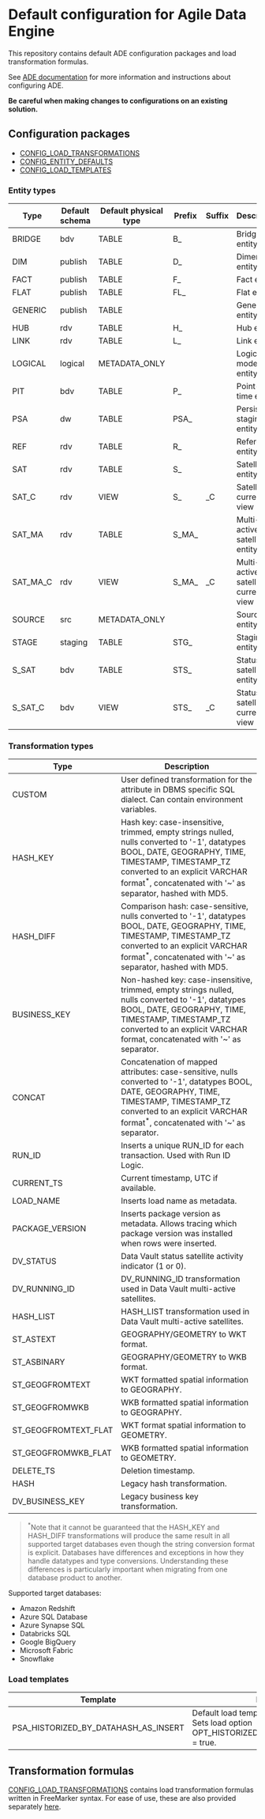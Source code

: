 # Default configuration for Agile Data Engine

This repository contains default ADE configuration packages and load transformation formulas.

See [ADE documentation](https://docs.agiledataengine.com/docs/configuring-ade) for more information and instructions about configuring ADE.

**Be careful when making changes to configurations on an existing solution.**

## Configuration packages

- [CONFIG_LOAD_TRANSFORMATIONS](config_packages/config_load_transformations.json)
- [CONFIG_ENTITY_DEFAULTS](config_packages/config_entity_defaults.json)
- [CONFIG_LOAD_TEMPLATES](config_packages/config_load_templates.json)

### Entity types

| Type | Default schema | Default physical type | Prefix | Suffix | Description |
| -- | --- | --- | --- | ---| ---|
| BRIDGE | bdv | TABLE | B_ | | Bridge entity |
| DIM | publish | TABLE | D_ | | Dimension entity |
| FACT | publish | TABLE | F_ | | Fact entity |
| FLAT | publish | TABLE | FL_ | | Flat entity |
| GENERIC | publish | TABLE | | | Generic entity |
| HUB | rdv | TABLE | H_ | | Hub entity |
| LINK | rdv | TABLE | L_ | | Link entity |
| LOGICAL | logical | METADATA_ONLY | | | Logical model entity |
| PIT | bdv | TABLE | P_ | | Point-in-time entity |
| PSA | dw | TABLE | PSA_ | | Persistent staging entity |
| REF | rdv | TABLE | R_ | | Reference entity |
| SAT | rdv | TABLE | S_ | | Satellite entity |
| SAT_C | rdv | VIEW | S_ | _C | Satellite current view |
| SAT_MA | rdv | TABLE | S_MA_ | | Multi-active satellite entity |
| SAT_MA_C | rdv | VIEW | S_MA_ | _C | Multi-active satellite current view |
| SOURCE | src | METADATA_ONLY | | | Source entity |
| STAGE | staging | TABLE | STG_ | | Staging entity |
| S_SAT | bdv | TABLE | STS_ | | Status satellite entity |
| S_SAT_C | bdv | VIEW | STS_ | _C | Status satellite current view |


### Transformation types

| Type | Description |
| -- | --- |
| CUSTOM | User defined transformation for the attribute in DBMS specific SQL dialect. Can contain environment variables. |
| HASH_KEY | Hash key: case-insensitive, trimmed, empty strings nulled, nulls converted to '-1', datatypes BOOL, DATE, GEOGRAPHY, TIME, TIMESTAMP, TIMESTAMP_TZ converted to an explicit VARCHAR format<sup>*</sup>, concatenated with '~' as separator, hashed with MD5. |
| HASH_DIFF | Comparison hash: case-sensitive, nulls converted to '-1', datatypes BOOL, DATE, GEOGRAPHY, TIME, TIMESTAMP, TIMESTAMP_TZ converted to an explicit VARCHAR format<sup>*</sup>, concatenated with '~' as separator, hashed with MD5. |
| BUSINESS_KEY | Non-hashed key: case-insensitive, trimmed, empty strings nulled, nulls converted to '-1', datatypes BOOL, DATE, GEOGRAPHY, TIME, TIMESTAMP, TIMESTAMP_TZ converted to an explicit VARCHAR format, concatenated with '~' as separator. |
| CONCAT | Concatenation of mapped attributes: case-sensitive, nulls converted to '-1', datatypes BOOL, DATE, GEOGRAPHY, TIME, TIMESTAMP, TIMESTAMP_TZ converted to an explicit VARCHAR format<sup>*</sup>, concatenated with '~' as separator. |
| RUN_ID | Inserts a unique RUN_ID for each transaction. Used with Run ID Logic. |
| CURRENT_TS | Current timestamp, UTC if available. |
| LOAD_NAME | Inserts load name as metadata. |
| PACKAGE_VERSION | Inserts package version as metadata. Allows tracing which package version was installed when rows were inserted. |
| DV_STATUS | Data Vault status satellite activity indicator (1 or 0). |
| DV_RUNNING_ID | DV_RUNNING_ID transformation used in Data Vault multi-active satellites. |
| HASH_LIST | HASH_LIST transformation used in Data Vault multi-active satellites. |
| ST_ASTEXT | GEOGRAPHY/GEOMETRY to WKT format. |
| ST_ASBINARY | GEOGRAPHY/GEOMETRY to WKB format. |
| ST_GEOGFROMTEXT | WKT formatted spatial information to GEOGRAPHY. |
| ST_GEOGFROMWKB | WKB formatted spatial information to GEOGRAPHY. |
| ST_GEOGFROMTEXT_FLAT | WKT format spatial information to GEOMETRY. |
| ST_GEOGFROMWKB_FLAT | WKB formatted spatial information to GEOMETRY. |
| DELETE_TS | Deletion timestamp. |
| HASH | Legacy hash transformation. |
| DV_BUSINESS_KEY | Legacy business key transformation. |

><sup>*</sup>Note that it cannot be guaranteed that the HASH_KEY and HASH_DIFF transformations will produce the same result in all supported target databases even though the string conversion format is explicit. Databases have differences and exceptions in how they handle datatypes and type conversions. Understanding these differences is particularly important when migrating from one database product to another.

Supported target databases:
- Amazon Redshift
- Azure SQL Database
- Azure Synapse SQL
- Databricks SQL
- Google BigQuery
- Microsoft Fabric
- Snowflake

### Load templates

| Template | Description |
| -- | --- |
| PSA_HISTORIZED_BY_DATAHASH_AS_INSERT | Default load template for the PSA entity type. Sets load option OPT_HISTORIZED_BY_DATAHASH_AS_INSERT = true. |

## Transformation formulas

[CONFIG_LOAD_TRANSFORMATIONS](config_packages/config_load_transformations.json) contains load transformation formulas written in FreeMarker syntax. For ease of use, these are also provided separately [here](transformation_formulas/).